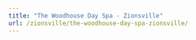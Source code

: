 ```yaml
---
title: "The Woodhouse Day Spa - Zionsville"
url: /zionsville/the-woodhouse-day-spa-zionsville/
---
```

